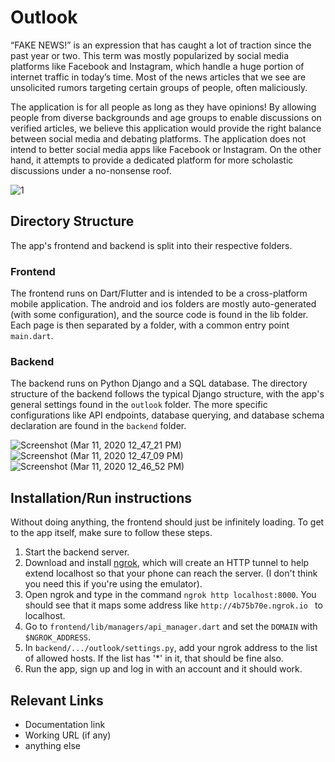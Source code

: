# Outlook
“FAKE NEWS!” is an expression that has caught a lot of traction since the past year or two. This term was mostly popularized by social media platforms like Facebook and Instagram, which handle a huge portion of internet traffic in today’s time. Most of the news articles that we see are unsolicited rumors targeting certain groups of people, often maliciously. 

The application is for all people as long as they have opinions! By allowing people from diverse backgrounds and age groups to enable discussions on verified articles, we believe this application would provide the right balance between social media and debating platforms. The application does not intend to better social media apps like Facebook or Instagram. On the other hand, it attempts to provide a dedicated platform for more scholastic discussions under a no-nonsense roof.

![1](https://drive.google.com/open?id=1uszl6f6lRk4-K9j3Y9pgD-KsJuSWtNHX)

## Directory Structure
The app's frontend and backend is split into their respective folders.
### Frontend
The frontend runs on Dart/Flutter and is intended to be a cross-platform mobile application. The android and ios folders are mostly auto-generated (with some configuration), and the source code is found in the lib folder. Each page is then separated by a folder, with a common entry point `main.dart`.
### Backend
The backend runs on Python Django and a SQL database. The directory structure of the backend follows the typical Django structure, with the app's general settings found in the `outlook` folder. The more specific configurations like API endpoints, database querying, and database schema declaration are found in the `backend` folder.

![Screenshot (Mar 11, 2020 12_47_21 PM)](https://user-images.githubusercontent.com/23279139/76458116-4827c980-6397-11ea-8f5a-e8bc891db847.png)
![Screenshot (Mar 11, 2020 12_47_09 PM)](https://user-images.githubusercontent.com/23279139/76458122-4a8a2380-6397-11ea-8c9e-efe5038a8888.png)
![Screenshot (Mar 11, 2020 12_46_52 PM)](https://user-images.githubusercontent.com/23279139/76458125-4b22ba00-6397-11ea-9590-2d38f15b242c.png)

## Installation/Run instructions
Without doing anything, the frontend should just be infinitely loading. To get to the app itself, make sure to follow these steps.
1. Start the backend server.
2. Download and install [ngrok](https://dashboard.ngrok.com/get-started), which will create an HTTP tunnel to help extend localhost so that your phone can reach the server. (I don't think you need this if you're using the emulator).
3. Open ngrok and type in the command `ngrok http localhost:8000`. You should see that it maps some address like `http://4b75b70e.ngrok.io ` to localhost.
4. Go to `frontend/lib/managers/api_manager.dart` and set the `DOMAIN` with  `$NGROK_ADDRESS`.
5. In `backend/.../outlook/settings.py`, add your ngrok address to the list of allowed hosts. If the list has '*' in it, that should be fine also.
6. Run the app, sign up and log in with an account and it should work.

## Relevant Links 
- Documentation link
- Working URL (if any)
- anything else


